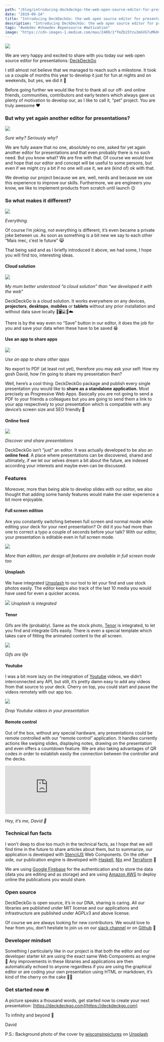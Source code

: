 ```yaml
---
path: "/blog/introducing-deckdeckgo-the-web-open-source-editor-for-presentations"
date: "2019-09-24"
title: "Introducing DeckDeckGo: the web open source editor for presentations"
description: "Introducing DeckDeckGo: the web open source editor for presentations"
tags: "#webdev #showdev #opensource #motivation"
image: "https://cdn-images-1.medium.com/max/2400/1*TmZb15Yzu3mGVG7uMkHvHw.png"
---
```


![](https://cdn-images-1.medium.com/max/2400/1*TmZb15Yzu3mGVG7uMkHvHw.png)

We are very happy and excited to share with you today our web open source editor for presentations: [DeckDeckGo](https://beta.deckdeckgo.com)

I still almost not believe that we managed to reach such a milestone. It took us a couple of months this year to develop it just for fun at nights and on weekends,  but yes, we did it  🎉

Before going further we would like first to thank all our off- and online friends, communities, contributors and early testers which always gave us plenty of motivation to develop our, as I like to call it, “pet” project. You are truly awesome ❤️

### But why yet again another editor for presentations?

![](https://cdn-images-1.medium.com/max/1600/1*Ireg4JWSR6Se4c_UP8iJ6w.gif)

*Sure why? Seriously why?*

We are fully aware that no one, absolutely no one, asked for yet again another editor for presentations and that even probably there is no such need. But you know what? We are fine with that. Of course we would love and hope that our editor and concept will be useful to some persons, but even if we might cry a bit if no one will use it, we are (kind of) ok with that. 

We develop our project because we are, well, nerds and because we use this experience to improve our skills. Furthermore, we are engineers you know, we like to implement products from scratch until launch 😉

### So what makes it different?

![](https://cdn-images-1.medium.com/max/1600/1*MNW_kIkOJqNvRGBRFNIbfg.gif)

*Everything.*

Of course I’m joking, not everything is different, it’s even became a private joke between us. As soon as something is a bit new we say to each other “Mais mec, c’est le future” 😹

That being said and as I briefly introduced it above, we had some, I hope you will find too, interesting ideas. 

#### Cloud solution

![](https://cdn-images-1.medium.com/max/1600/1*9odqQrlsXeP0zykRe3lyaQ.gif)

*My mum better understood “a cloud solution” than “we developed it with the web”*

DeckDeckGo is a cloud solution. It works everywhere on any devices, **projectors**, **desktops**, **mobiles** or **tablets** without any prior installation and without data save locally 🎥🖥️💻📱☁️

There is by the way even no “Save” button in our editor, it does the job for you and save your data when these have to be saved 😁

#### Use an app to share apps

![](https://cdn-images-1.medium.com/max/1600/1*4sMOauhgBsqV4wZzJ3fZqA.gif)

*Use an app to share other apps*

No export to PDF (at least not yet), therefore you may ask your self: How my gosh David, how I’m going to share my presentation then?

Well, here’s a cool thing: DeckDeckGo package and publish every single presentation you would like to **share as a standalone application.** Most precisely as Progressive Web Apps. Basically you are not going to send a PDF to your friends a colleagues but you are going to send them a link to your app respectively to your presentation which is compatible with any device’s screen size and SEO friendly 🚀

#### Online feed

![](https://cdn-images-1.medium.com/max/1600/1*QyNE4kixGi60FyZ8Y0we2Q.gif)

*Discover and share presentations*

DeckDeckGo isn’t “just” an editor. It was actually developed to be also an **online feed**. A place where presentations can be discovered, shared and ultimately, if we let our selves dream a bit about the future, are indexed according your interests and maybe even can be discussed.

### Features

Moreover, more than being able to develop slides with our editor, we also thought that adding some handy features would make the user experience a bit more enjoyable.

#### Full screen edition

Are you constantly switching between full screen and normal mode while editing your deck for your next presentation? Or did it you had more than one to correct a typo a couple of seconds before your talk? With our editor, your presentation is editable even in full screen mode.

![](https://cdn-images-1.medium.com/max/1600/1*QM9ylLr7Tzj8ZYE-ZJUXoA.gif)

*More than edition, per design all features are available in full screen mode too*

#### Unsplash

We have integrated [Unsplash](https://unsplash.com/) to our tool to let your find and use stock photos easily. The editor keeps also track of the last 10 media you would have used for even a quicker access.

![](https://cdn-images-1.medium.com/max/1600/1*_rEqbFfwTocrElky3mLJQA.gif)
*Unsplash is integrated*

#### Tenor

Gifs are life (probably). Same as the stock photo, [Tenor](https://tenor.com/) is integrated, to let you find and integrate Gifs easily. There is even a special template which takes care of fitting the animated content to the all screen.

![](https://cdn-images-1.medium.com/max/1600/1*bsyb3eakx7dcvI2CftHEzw.gif)

*Gifs are life*

#### Youtube

I was a bit more lazy on the integration of [Youtube](https://www.youtube.com) videos, we didn’t interconnected any API, but still, it’s pretty damn easy to add any videos from that source to your deck. Cherry on top, you could start and pause the videos remotely with our app too.

![](https://cdn-images-1.medium.com/max/1600/1*lyVzJnkv2MzOKCCRaSfkMg.gif)

*Drop Youtube videos in your presentation*

#### Remote control

Out of the box, without any special hardware, any presentations could be remote controlled with our “remote control” application. It handles currently actions like swiping slides, displaying notes, drawing on the presentation and even offers a countdown feature. We are also taking advantages of QR codes in order to establish easily the connection between the controller and the decks.

<iframe width="280" height="158" src="https://www.youtube.com/embed/3o3oGBTTRSs" frameborder="0" allow="accelerometer; autoplay; encrypted-media; gyroscope; picture-in-picture" allowfullscreen></iframe
<br/>

*Hey, it’s me, David 👋*

### Technical fun facts

I won’t deep to dive too much in the technical facts, as I hope that we will find time in the future to share articles about them, but to summarize, our application is developed with [StencilJS](http://stenciljs.com) Web Components. On the other side, our publication engine is developed with [Haskell](https://www.haskell.org), [Nix](https://nixos.org/nix/) and [Terraform](https://www.terraform.io) 🚀

We are using [Google Firebase](https://firebase.google.com/) for the authentication and to store the data (data you are editing and as storage) and are using [Amazon AWS](https://aws.amazon.com/) to deploy online the publications you would share.

### Open source

DeckDeckGo is open source, it’s in our DNA, sharing is caring. All our libraries are published under MIT license and our applications and infrastructure are published under AGPLv3 and above license.

Of course we are always looking for new contributors. We would love to hear from you, don’t hesitate to join us on our [slack channel](https://join.slack.com/t/deckdeckgo/shared_invite/enQtNzM0NjMwOTc3NTI0LTBlNmFhODNhYmRkMWUxZmU4ZTQ2MDJiNjlmYWZiODNjMDU5OGRjYThlZmZjMTc5YmQ3MzUzMDlhMzk0ZDgzMDY) or on [Github](https://github.com/deckgo/deckdeckgo) 🙏

### Developer mindset

Something I particularly like in our project is that both the editor and our developer starter kit are using the exact same Web Components as engine 🤪 Any improvements in these libraries and applications are then automatically echoed to anyone regardless if you are using the graphical editor or are coding your own presentation using HTML or markdown, it’s kind of the cherry on the cake 🍒🎂

### Get started now 🔥

A picture speaks a thousand words, get started now to create your next presentation: [https://deckdeckgo.com](https://deckdeckgo.com)

To infinity and beyond 🚀

David

P.S.: Background photo of the cover by [wisconsinpictures](https://unsplash.com/@wisconsinpictures?utm_source=unsplash&utm_medium=referral&utm_content=creditCopyText) on [Unsplash](https://unsplash.com/?utm_source=unsplash&utm_medium=referral&utm_content=creditCopyText)
